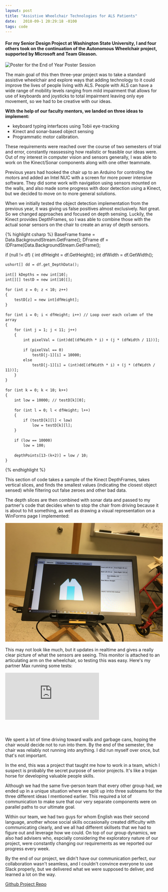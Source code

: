 ```yaml
---
layout: post
title: "Assistive Wheelchair Technologies for ALS Patients"
date:   2018-09-1 20:29:18 -0100
tags: code
---
```


#### For my Senior Design Project at Washington State University, I and four others took on the continuation of the Autonomous Wheelchair project, supported by Microsoft and Team Gleason.

![Poster for the End of Year Poster Session](/assets/images/Eris-Poster.png)

The main goal of this then three-year project was to take a standard assistive wheelchair and explore ways
that adding technology to it could improve the lives of people living with ALS. People with ALS can have a wide range of mobility levels ranging from mild impairment that allows for use of keyboards and joysticks to total impairment leaving only eye movement, so we had to be creative
with our ideas.

**With the help of our faculty mentors, we landed on three ideas to implement:**
- keyboard typing interfaces using Tobii eye-tracking
- Kinect and sonar-based object sensing
- Programmatic motor calibration. 

These requirements were reached over the course of two semesters of trial and error, constantly reassessing
how realistic or feasible our ideas were. Out of my interest in computer vision and sensors generally, I was
able to work on the Kinect/Sonar components along with one other teammate.

Previous years had hooked the chair up to
an Arduino for controling the motors and added an Intel NUC with a screen for more power intensive software. They did some work
with navigation using sensors mounted on the walls, and also made some progress with door detection using a Kinect, but
we decided to move on to more general solutions.  

When we initially tested the object detection implementation from the previous year, it was giving us false
positives almost exclusively. Not great. So we changed approaches and focused on depth sensing. Luckily, the
Kinect provides DepthFrames, so I was able to combine those with the actual sonar sensors on the chair to
create an array of depth sensors.

{% highlight csharp %}
BaseFrame frame = Data.BackgroundStream.GetFrame();
DFrame df = (DFrame)Data.BackgroundStream.GetFrame();

if (null != df)
{
    int dfHeight = df.GetHeight();
    int dfWidth = df.GetWidth();

    ushort[] dd = df.get_DepthData();

    int[] kDepths = new int[10];
    int[][] testD = new int[10][];

    for (int z = 0; z < 10; z++)
    {
        testD[z] = new int[dfHeight];
    }

    for (int i = 0; i < dfHeight; i++) // Loop over each column of the array
    {
        for (int j = 1; j < 11; j++)
        {
            int pixelVal = (int)dd[(dfWidth * i) + (j * (dfWidth / 11))];

            if (pixelVal == 0)
                testD[j-1][i] = 10000;
            else
                testD[j-1][i] = (int)dd[(dfWidth * i) + (j * (dfWidth / 11))];
        }
    }

    for (int k = 0; k < 10; k++)
    {
        int low = 10000; // testD[k][0];

        for (int l = 0; l < dfHeight; l++)
        {
            if (testD[k][l] < low)
                low = testD[k][l];
        }

        if (low == 10000)
            low = 100;

        depthPoints[13-(k+2)] = low / 10;
    }
{% endhighlight %}


This section of code takes a sample of the Kinect DepthFrames, takes vertical slices, and finds the smallest values (indicating the closest object sensed) while filtering out false zeroes and other bad data.

The depth slices are then combined with sonar data and passed to my partner's code that decides when to stop the chair from driving because it is about to hit something, as well as drawing a visual representation on a WinForms page I implemented:  

  



![Sonar Display](/assets/images/monitor.JPG)

This may not look like much, but it updates in realtime and gives a really clear picture of what the sensors
are seeing. This monitor is attached to an articulating arm on the wheelchair, so testing this was easy. Here's my partner Max running some tests:

<div style="width: 100%; margin: auto auto 10% auto;">
	<div class="ytcontainer">
		<iframe class="ytframe" src="https://www.youtube.com/embed/FQMp4DiPP_E"
		 frameborder="0" allowfullscreen></iframe>
	</div>
</div>

We spent a lot of time driving toward walls and garbage cans, hoping the chair would decide not to run into them. By the end of the semester, the chair was reliably not running into anything. I did run myself over once, but that's not important.

In the end, this was a project that taught me how to work in a team, which I suspect is probably the secret purpose of senior projects. It's like a trojan horse for developing valuable people
skills.

Although we had the same five-person team that every other group had, we ended up in a unique 
situation where we split up into three subteams for the three different ideas I mentioned earlier.
This required a lot of communication to make sure that our very separate components were on parallel paths to our ultimate goal.

Within our team, we had two guys for whom English was their second language, another whose social skills occasionally created difficulty with communicating clearly, and we all had different skillsets that we had to figure out and leverage how we could. On top of our group dynamics, we also had advisers who, espcially considering the exploratory nature of our project, were constantly changing our requirements as we reported our progress every week.


By the end of our project, we didn't have our communication perfect, our collaboration wasn't seamless, and I couldn't convince everyone to use Slack properly, but we delivered what we were supposed to deliver, and learned a lot on the way. 



[Github Project Repo](http://www.github.com)

























